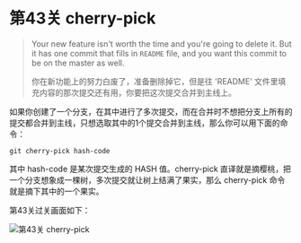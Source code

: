 
# 第43关 cherry-pick

> Your new feature isn't worth the time and you're going to delete it. But it has one commit that fills in `README` file, and you want this commit to be on the master as well.
>
> 你在新功能上的努力白废了，准备删除掉它，但是往 'README' 文件里填充内容的那次提交还有用，你要把这次提交合并到主线上。

如果你创建了一个分支，在其中进行了多次提交，而在合并时不想把分支上所有的提交都合并到主线，只想选取其中的1个提交合并到主线，那么你可以用下面的命令：

```shell
git cherry-pick hash-code
```

其中 hash-code 是某次提交生成的 HASH 值。cherry-pick 直译就是摘樱桃，把一个分支想象成一棵树，多次提交就让树上结满了果实，那么 cherry-pick 命令就是摘下其中的一个果实。

第43关过关画面如下：

![第43关 cherry-pick](../images/level-43-cherry-pick.png)
